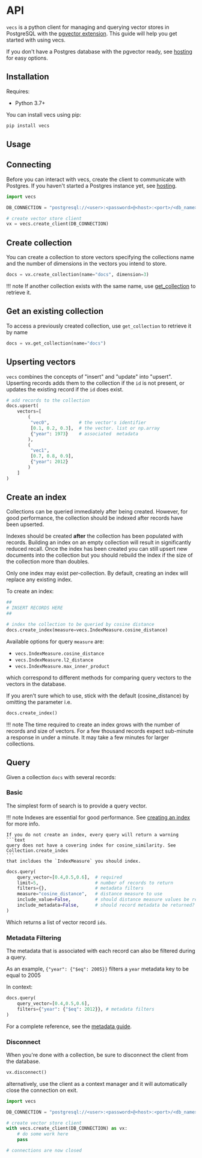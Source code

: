 # API

`vecs` is a python client for managing and querying vector stores in PostgreSQL with the [pgvector extension](https://github.com/pgvector/pgvector). This guide will help you get started with using vecs.

If you don't have a Postgres database with the pgvector ready, see [hosting](hosting.md) for easy options.

## Installation

Requires:

- Python 3.7+

You can install vecs using pip:

```bash
pip install vecs
```

## Usage

## Connecting

Before you can interact with vecs, create the client to communicate with Postgres. If you haven't started a Postgres instance yet, see [hosting](hosting.md).
```python
import vecs

DB_CONNECTION = "postgresql://<user>:<password>@<host>:<port>/<db_name>"

# create vector store client
vx = vecs.create_client(DB_CONNECTION)
```

## Create collection

You can create a collection to store vectors specifying the collections name and the number of dimensions in the vectors you intend to store.

```python
docs = vx.create_collection(name="docs", dimension=3)
```

!!! note
    If another collection exists with the same name, use [get_collection](#get-an-existing-collection) to retrieve it.

## Get an existing collection

To access a previously created collection, use `get_collection` to retrieve it by name

```python
docs = vx.get_collection(name="docs")
```

## Upserting vectors

`vecs` combines the concepts of "insert" and "update" into "upsert". Upserting records adds them to the collection if the `id` is not present, or updates the existing record if the `id` does exist.

```python
# add records to the collection
docs.upsert(
    vectors=[
        (
         "vec0",           # the vector's identifier
         [0.1, 0.2, 0.3],  # the vector. list or np.array
         {"year": 1973}    # associated  metadata
        ),
        (
         "vec1",
         [0.7, 0.8, 0.9],
         {"year": 2012}
        )
    ]
)
```

## Create an index

Collections can be queried immediately after being created.
However, for good performance, the collection should be indexed after records have been upserted.

Indexes should be created __after__ the collection has been populated with records. Building an index
on an empty collection will result in significantly reduced recall. Once the index has been created
you can still upsert new documents into the collection but you should rebuild the index if the size of
the collection more than doubles.

Only one index may exist per-collection. By default, creating an index will replace any existing index.

To create an index:

```python
##
# INSERT RECORDS HERE
##

# index the collection to be queried by cosine distance
docs.create_index(measure=vecs.IndexMeasure.cosine_distance)
```

Available options for query `measure` are:

- `vecs.IndexMeasure.cosine_distance`
- `vecs.IndexMeasure.l2_distance`
- `vecs.IndexMeasure.max_inner_product`

which correspond to different methods for comparing query vectors to the vectors in the database.

If you aren't sure which to use, stick with the default (cosine_distance) by omitting the parameter i.e.

```python
docs.create_index()
```

!!! note
    The time required to create an index grows with the number of records and size of vectors.
    For a few thousand records expect sub-minute a response in under a minute. It may take a few
    minutes for larger collections.

## Query

Given a collection `docs` with several records:

### Basic

The simplest form of search is to provide a query vector.

!!! note
    Indexes are essential for good performance. See [creating an index](#create-an-index) for more info.

    If you do not create an index, every query will return a warning
    ```text
    query does not have a covering index for cosine_similarity. See Collection.create_index
    ```
    that incldues the `IndexMeasure` you should index.



```python
docs.query(
    query_vector=[0.4,0.5,0.6],  # required
    limit=5,                     # number of records to return
    filters={},                  # metadata filters
    measure="cosine_distance",   # distance measure to use
    include_value=False,         # should distance measure values be returned?
    include_metadata=False,      # should record metadata be returned?
)
```

Which returns a list of vector record `ids`.


### Metadata Filtering

The metadata that is associated with each record can also be filtered during a query.

As an example, `{"year": {"$eq": 2005}}` filters a `year` metadata key to be equal to 2005

In context:

```python
docs.query(
    query_vector=[0.4,0.5,0.6],
    filters={"year": {"$eq": 2012}}, # metadata filters
)
```

For a complete reference, see the [metadata guide](concepts_metadata.md).


### Disconnect

When you're done with a collection, be sure to disconnect the client from the database.

```python
vx.disconnect()
```

alternatively, use the client as a context manager and it will automatically close the connection on exit.


```python
import vecs

DB_CONNECTION = "postgresql://<user>:<password>@<host>:<port>/<db_name>"

# create vector store client
with vecs.create_client(DB_CONNECTION) as vx:
    # do some work here
    pass

# connections are now closed
```
